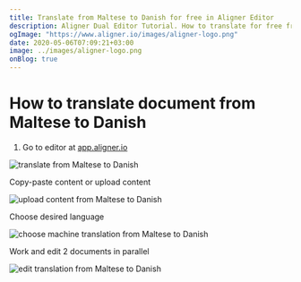 ```yaml
---
title: Translate from Maltese to Danish for free in Aligner Editor
description: Aligner Dual Editor Tutorial. How to translate for free from Maltese to Danish. Aligner is multilingual document management platform. 
ogImage: "https://www.aligner.io/images/aligner-logo.png"
date: 2020-05-06T07:09:21+03:00
image: ../images/aligner-logo.png
onBlog: true
---
```


# How to translate document from Maltese to Danish

1. Go to editor at [app.aligner.io](https://app.aligner.io "Aligner App web page")

![translate from Maltese to Danish](../aligner-blank-editor.png "translate from Maltese to Danish")

Copy-paste content or upload content

![upload content from Maltese to Danish](../aligner-uploaded-document.png "upload content from Maltese to Danish")

Choose desired language

![choose machine translation from Maltese to Danish](../aligner-language-dropdown.png "choose machine translation from Maltese to Danish")

Work and edit 2 documents in parallel

![edit translation from Maltese to Danish](../aligner-double-sitded-editor.png "edit translation from Maltese to Danish")

